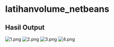 # latihanvolume_netbeans

## Hasil Output
![1.png](https://s12.postimg.org/4v26r7z0d/image.png)
![2.png](https://s18.postimg.org/w4p04v1jt/image.png)
![3.png](https://s17.postimg.org/km2apz0vz/image.png)
![4.png](https://s11.postimg.org/jg35jr9qb/image.png)
